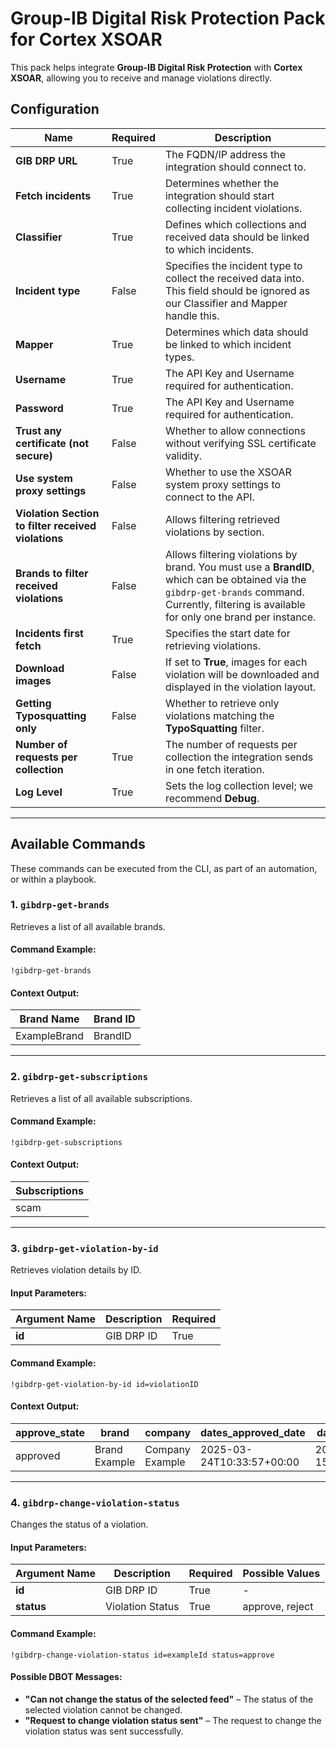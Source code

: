 # Group-IB Digital Risk Protection Pack for Cortex XSOAR

This pack helps integrate **Group-IB Digital Risk Protection** with **Cortex XSOAR**, allowing you to receive and manage violations directly.

## Configuration

| Name                                      | Required | Description |
|-------------------------------------------|----------|-------------|
| **GIB DRP URL**                           | True     | The FQDN/IP address the integration should connect to. |
| **Fetch incidents**                       | True     | Determines whether the integration should start collecting incident violations. |
| **Classifier**                            | True     | Defines which collections and received data should be linked to which incidents. |
| **Incident type**                         | False    | Specifies the incident type to collect the received data into. This field should be ignored as our Classifier and Mapper handle this. |
| **Mapper**                                | True     | Determines which data should be linked to which incident types. |
| **Username**                              | True     | The API Key and Username required for authentication. |
| **Password**                              | True     | The API Key and Username required for authentication. |
| **Trust any certificate (not secure)**    | False    | Whether to allow connections without verifying SSL certificate validity. |
| **Use system proxy settings**             | False    | Whether to use the XSOAR system proxy settings to connect to the API. |
| **Violation Section to filter received violations** | False    | Allows filtering retrieved violations by section. |
| **Brands to filter received violations**  | False    | Allows filtering violations by brand. You must use a **BrandID**, which can be obtained via the `gibdrp-get-brands` command. Currently, filtering is available for only one brand per instance. |
| **Incidents first fetch**                 | True     | Specifies the start date for retrieving violations. |
| **Download images**                       | False    | If set to **True**, images for each violation will be downloaded and displayed in the violation layout. |
| **Getting Typosquatting only**            | False    | Whether to retrieve only violations matching the **TypoSquatting** filter. |
| **Number of requests per collection**     | True     | The number of requests per collection the integration sends in one fetch iteration. |
| **Log Level**                             | True     | Sets the log collection level; we recommend **Debug**. |

---

## Available Commands

These commands can be executed from the CLI, as part of an automation, or within a playbook.

### 1. `gibdrp-get-brands`
Retrieves a list of all available brands.

#### Command Example:
```!gibdrp-get-brands```

#### Context Output:

| Brand Name  | Brand ID |
|------------|---------|
| ExampleBrand | BrandID |

---

### 2. `gibdrp-get-subscriptions`
Retrieves a list of all available subscriptions.

#### Command Example:
```!gibdrp-get-subscriptions```

#### Context Output:

| Subscriptions |
|--------------|
| scam         |

---

### 3. `gibdrp-get-violation-by-id`
Retrieves violation details by ID.

#### Input Parameters:

| Argument Name | Description  | Required |
|--------------|-------------|----------|
| **id**       | GIB DRP ID  | True     |

#### Command Example:
```!gibdrp-get-violation-by-id id=violationID```

#### Context Output:

| approve_state | brand          | company         | dates_approved_date     | dates_created_date     | dates_found_date       | detected               | first_detected         | id           | images        | link  | source         | typosquatting_status | violation_status | violation_type | violation_uri                        |
|--------------|---------------|----------------|------------------------|------------------------|------------------------|------------------------|------------------------|--------------|--------------|------|---------------|---------------------|-----------------|----------------|--------------------------------------|
| approved     | Brand Example | Company Example | 2025-03-24T10:33:57+00:00 | 2025-02-15T00:14:08+00:00 | 2025-02-15T00:14:08+00:00 | 2025-02-15T00:14:08+00:00 | 2025-02-18T16:54:04+00:00 | ViolationID | image_sha256 | [View Violation](https://drp.group-ib.com/p/violation/?id=ViolationID&search={%22id%22:%22ViolationID%22}&dateFrom=15/02/2025&dateTo=15/02/2025) | SOCIAL_NETWORKS | true | detected | trademark | [https://example.com/exampleviolation/](https://example.com/exampleviolation/) |


---

### 4. `gibdrp-change-violation-status`
Changes the status of a violation.

#### Input Parameters:

| Argument Name | Description  | Required | Possible Values |
|--------------|-------------|----------|----------------|
| **id**       | GIB DRP ID  | True     | -              |
| **status**   | Violation Status | True     | approve, reject |

#### Command Example:
```!gibdrp-change-violation-status id=exampleId status=approve```

#### Possible DBOT Messages:
- **"Can not change the status of the selected feed"** – The status of the selected violation cannot be changed.  
- **"Request to change violation status sent"** – The request to change the violation status was sent successfully.  
